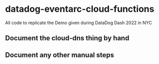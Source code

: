 # datadog-eventarc-cloud-functions
All code to replicate the Demo given during DataDog Dash 2022 in NYC


## Document the cloud-dns thing by hand

## Document any other manual steps
